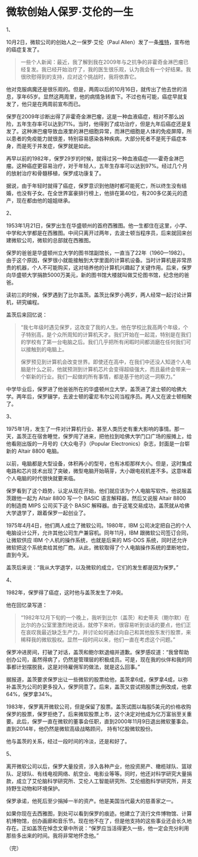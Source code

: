 # 微软创始人保罗·艾伦的一生
 
1、
 
10月2日，微软公司的创始人之一保罗·艾伦（Paul Allen）发了一条[推特](https://twitter.com/PaulGAllen/status/1046864324310982668)，宣布他的癌症复发了。

> 一些个人新闻：最近，我了解到我在2009年与之抗争的非霍奇金淋巴瘤已经复发。我已经开始治疗了，我的医生很乐观，认为我会有一个好结果。我很欣慰得到的支持，应对这个挑战时，我将依靠它。

他对克服病魔还是很乐观的。但是，两周以后的10月16日，就传出了他去世的消息，享年65岁。显然这两周里，他的病情急转直下。不过也有可能，癌症早就复发了，他只是在两周前宣布而已。

保罗在2009年诊断出得了非霍奇金淋巴瘤，这是一种血液癌症，相对不那么凶险，五年生存率可以达到71%。当时，他得到了成功治疗，但是九年后癌症还是复发了。这种淋巴瘤导致血液里的淋巴细胞异常，而淋巴细胞是人体的免疫屏障，所以患者的免疫能力就很差，特别容易感染各种疾病，大部分死者不是死于癌症本身，而是死于并发症，保罗就是如此。

再早以前的1982年，保罗29岁的时候，就得过另一种血液癌症——霍奇金淋巴瘤。这种癌症更容易治疗，对于年轻人，五年生存率可以达到97%。经过几个月的放射治疗和骨髓移植，保罗成功康复了。

据说，由于年轻时就得了癌症，保罗意识到他随时都可能死亡，所以终生没有结婚，也没有子女。在全世界富豪排行榜上，他排在第40位，有200多亿美元的遗产，现在都由他的姐姐继承。

2、

1953年1月21日，保罗出生在华盛顿州的首府西雅图。他一生都住在这里，小学、中学和大学都是在西雅图。中间只离开过两年，去波士顿当程序员，后来就回来创建微软公司，微软的总部就在西雅图。

保罗的爸爸是华盛顿州立大学的图书馆副馆长，一直当了22年（1960—1982）。由于这个原因，保罗很小就能接触到大学里面的计算机设备。当时计算机是非常昂贵的机器，个人不可能购买，这对培养他的计算机兴趣起了关键作用。后来，保罗向华盛顿大学捐款5000万美元，新的图书馆大楼就叫做艾伦图书馆，纪念他的爸爸。

读初三的时候，保罗遇到了比尔盖茨。盖茨比保罗小两岁，两人经常一起讨论计算机，研究编程。

盖茨后来回忆说：

> “我七年级时遇见保罗，这改变了我的人生。他在学校比我高两个年级，个子特别高，是个众所周知的计算机天才。我们开始在一起混，特别是在我们的学校有了第一台电脑之后。我们几乎把所有闲暇时间都消磨在任何我们可以接触到的电脑上。
> 
> 保罗预见到计算机会改变世界。即使还在高中，在我们中还没人知道个人电脑是什么之前，他就预测到计算机芯片会变得超级强大，而且最终会带来一个崭新的行业。我们一起做的所有事情，都是基于他的这一洞察力。”

中学毕业后，保罗进了他爸爸所在的华盛顿州立大学，盖茨进了波士顿的哈佛大学。两年后，保罗辍学，去波士顿的霍尼韦尔公司当程序员。两人又在波士顿相聚了。

3、

1975年1月，发生了一件对计算机行业、甚至人类历史有重大影响的事情。那一天，盖茨正在宿舍睡觉，保罗闯了进来，把他拉到哈佛大学门口广场的报摊上，给他看刚出版的一月号的《大众电子》（Popular Electronics）杂志，封面是一台崭新的 Altair 8800 电脑。

以前，电脑都是大型设备，体积再小的型号，也有冰柜那样大小。但是，这时集成电路和芯片技术出现了突破，微型电脑开始萌芽，大小跟电视机差不多。这意味着个人电脑的时代很快就要来临。

保罗看到了这个趋势，认定从现在开始，他们就应该为个人电脑写软件。他说服盖茨跟他一起为 Altair 8800 写一个 BASIC 语言解释器，然后又说服 Altair 8800 的制造商 MIPS 公司买下这个 BASIC 解释器。由于这笔交易成功，盖茨就从哈佛大学退学了，跟着保罗一起创业了。

1975年4月4日，他们两人成立了微软公司。1980年，IBM 公司决定把自己的个人电脑设计公开，允许其他公司生产兼容机。同年11月，IBM 跟微软公司签订合同，让微软供应 IBM 个人机的操作系统，也就是后来的 MS-DOS 系统，同时还允许微软把这个系统卖给其他厂商。从此，微软取得了个人电脑操作系统的垄断地位，直到今天。

盖茨后来说：“我从大学退学，以及微软的成立，它们的发生都是因为保罗。”

4、

1982年，保罗得了癌症，这时他与盖茨发生了冲突。

他在回忆录写道：

> “1982年12月下旬的一个晚上，我听到比尔（盖茨）和史蒂夫（鲍尔默）在比尔的办公室里激烈地说话，就停下来听。很容易听到谈话的要点，他们正在哀叹我最近缺乏生产力，并讨论如何通过向自己和其他股东发行股票，来稀释我的微软股权。显然一段时间以来，他们一直在考虑这个问题。”

保罗冲进房间，打破了对话，盖茨和鲍尔默退缩并道歉。保罗感叹道：“我曾帮助创办公司，虽然得病了，仍然是管理层的积极成员。可是，现在我的伙伴和我的同事都计划摆脱我，这是对待雇佣军的做法，就是这么回事。”

据报道，盖茨要求保罗出让一些微软的股票给他，盖茨拿6成，保罗拿4成，以弥补盖茨为公司的更多投入，保罗同意了。后来，盖茨又尝试把股票比例改成，他拿64%，保罗拿34%。

1983年，保罗离开微软公司，但是保留了股票。盖茨试图以每股5美元的价格收购保罗的股票，保罗拒绝了。后来微软股票上市，这个决定对他成为亿万富翁至关重要。此后，保罗一直在微软的董事会任职，直到2000年11月9日退出微软董事会。直到2014年，他仍然是微软高级战略顾问， 持有1亿股微软股份。

他与盖茨的关系，经过一段时间的冷淡，还是和好了。

5、

离开微软公司以后，保罗大量投资，涉入各种产业，他投资房产、橄榄球队、篮球队、足球队、有线电视网络、航空业、电影业等等。同时，他还对科学研究大量捐款，成立了艾伦脑科学研究所、艾伦人工智能研究所、艾伦细胞科学研究所，并支持野生动物和环境保护。

保罗承诺，他死后至少捐掉一半的资产。他是美国当代最大的慈善家之一。

如果你现在去西雅图，到处可以看到保罗的痕迹。他建立了流行文件博物馆、计算机博物馆，创办画廊和音乐节。现在他不在了，但是他支持的这些事业还会长久地存在。正如盖茨在悼念文章中所说：“保罗应当活得更久一些，他一定会充分利用那些多出来的时间。我将非常地怀念他。”

（完）
